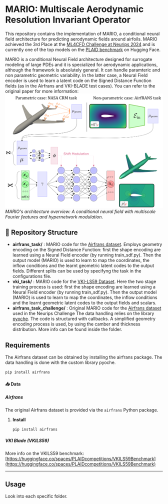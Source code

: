 # MARIO: Multiscale Aerodynamic Resolution Invariant Operator

This repository contains the implementation of MARIO, a conditional neural field architecture for predicting aerodynamic fields around airfoils. 
MARIO achieved the 3rd Place at the [ML4CFD Challenge at Neurips 2024](https://neurips.cc/virtual/2024/competition/84799) and is currently one of the top models on the [PLAID benchmark](https://huggingface.co/PLAIDcompetitions) on Hugging Face.

MARIO is a conditional Neural Field architecture designed for surrogate modeling of large PDEs and it is specialized for aerodynamic applications, although the framework is absolutely general. It can handle paramteric and non parametric geometric variability. In the latter case, a Neural Field encoder is used to learn a latent code on the Signed Distance Function fields (as in the Airfrans and VKI-BLADE test cases). You can refer to the original paper for more information:
![MARIO Architecture](figures/new_overview_final.png)
*MARIO's architecture overview: A conditional neural field with multiscale Fourier features and hypernetwork modulation.*


## 📁 Repository Structure
- **airfrans_task/**  : MARIO code for the  [Airfrans dataset](https://airfrans.readthedocs.io/en/latest/index.html). Employs geometry encoding on the Signed Distance Function: first the shape encoding are learned using a Neural Field encoder (by running train_sdf.py). Then the output model (MARIO) is used to learn to map the coordinates, the inflow conditions and the learnt geometric latent codes to the output fields. Different splits can be used by specifyng the task in the configurations file.
- **vki_task/**       : MARIO code for the [VKI-LS59 Dataset](https://huggingface.co/spaces/PLAIDcompetitions/VKILS59Benchmark). Here the two stage training process is used: first the shape encoding are learned using a Neural Field encoder (by running train_sdf.py). Then the output model (MARIO) is used to learn to map the coordinates, the inflow conditions and the learnt geometric latent codes to the output fields and scalars.
- **airfrans_task_challenge/**  : Original MARIO code for the  [Airfrans dataset](https://airfrans.readthedocs.io/en/latest/index.html) used in the Neurips Challenge The data handling relies on the library  [pyoche](https://pypi.org/project/pyoche/). The code is structured with callbacks. A simplified geometry encoding process is used, by using the camber and thickness distribution. More info can be found inside the folder.

## Requirements
The Airfrans dataset can be obtained by installing the airfrans package. The data handling is done with the custom library pyoche.
```bash
pip install airfrans

```

#### 📥 Data

##### Airfrans

The original Airfrans dataset is provided via the `airfrans` Python package.

1. **Install**

   ```bash
   pip install airfrans
   ```

##### VKI Blade (VKILS59)

More info on the VKILS59 benchmark:
[https://huggingface.co/spaces/PLAIDcompetitions/VKILS59Benchmark](https://huggingface.co/spaces/PLAIDcompetitions/VKILS59Benchmark)

---
## Usage

Look into each specific folder.

